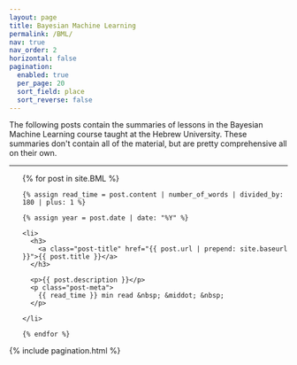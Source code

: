 ```yaml
---
layout: page
title: Bayesian Machine Learning
permalink: /BML/
nav: true
nav_order: 2
horizontal: false
pagination:
  enabled: true
  per_page: 20
  sort_field: place
  sort_reverse: false
---
```



The following posts contain the summaries of lessons in the Bayesian Machine Learning course taught at the Hebrew University. These summaries don't contain all of the material, but are pretty comprehensive all on their own.


---


<div class="post">

  <ul class="post-list">
    {% for post in site.BML %}

    {% assign read_time = post.content | number_of_words | divided_by: 180 | plus: 1 %}

    {% assign year = post.date | date: "%Y" %}

    <li>
      <h3>
        <a class="post-title" href="{{ post.url | prepend: site.baseurl }}">{{ post.title }}</a>
      </h3>

      <p>{{ post.description }}</p>
      <p class="post-meta">
        {{ read_time }} min read &nbsp; &middot; &nbsp;
      </p>

    </li>

    {% endfor %}
  </ul>
{% include pagination.html %}
</div>

